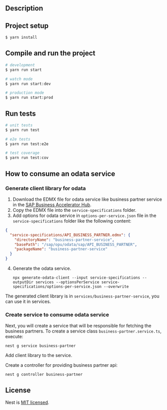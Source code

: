 ## Description


## Project setup

```bash
$ yarn install
```

## Compile and run the project

```bash
# development
$ yarn run start

# watch mode
$ yarn run start:dev

# production mode
$ yarn run start:prod
```

## Run tests

```bash
# unit tests
$ yarn run test

# e2e tests
$ yarn run test:e2e

# test coverage
$ yarn run test:cov
```

## How to consume an odata service

### Generate client library for odata

1. Download the EDMX file for odata service like business partner service in the [SAP Business Accelerator Hub](https://api.sap.com/api/API_BUSINESS_PARTNER/overview).
2. Copy the EDMX file into the `service-specifications` folder.
3. Add options for odata service in `options-per-service.json` file in the `service-specifications` folder like the following content:
  ```json
  {
    "service-specifications/API_BUSINESS_PARTNER.edmx": {
      "directoryName": "business-partner-service",
      "basePath": "/sap/opu/odata/sap/API_BUSINESS_PARTNER",
      "packageName": "business-partner-service"
    }
  }
  ```
4. Generate the odata service.
   ```
   npx generate-odata-client --input service-specifications --outputDir services --optionsPerService service-specifications/options-per-service.json --overwrite
   ```

The generated client library is in `services/business-partner-service`, you can use it in services.

### Create service to consume odata service

Next, you will create a service that will be responsible for fetching the business partners. To create a service class `business-partner.service.ts`, execute:

`nest g service business-partner`

Add client library to the service.

Create a controller for providing business partner api:

`nest g controller business-partner`



## License

Nest is [MIT licensed](https://github.com/nestjs/nest/blob/master/LICENSE).
